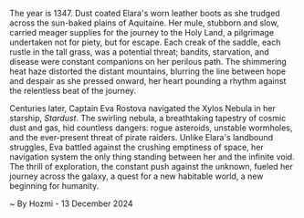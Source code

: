 
The year is 1347.  Dust coated Elara's worn leather boots as she trudged across the sun-baked plains of Aquitaine.  Her mule, stubborn and slow, carried meager supplies for the journey to the Holy Land, a pilgrimage undertaken not for piety, but for escape.  Each creak of the saddle, each rustle in the tall grass, was a potential threat; bandits, starvation, and disease were constant companions on her perilous path.  The shimmering heat haze distorted the distant mountains, blurring the line between hope and despair as she pressed onward, her heart pounding a rhythm against the relentless beat of the journey.

Centuries later, Captain Eva Rostova navigated the Xylos Nebula in her starship, *Stardust*.  The swirling nebula, a breathtaking tapestry of cosmic dust and gas, hid countless dangers: rogue asteroids, unstable wormholes, and the ever-present threat of pirate raiders.  Unlike Elara's landbound struggles, Eva battled against the crushing emptiness of space, her navigation system the only thing standing between her and the infinite void.  The thrill of exploration, the constant push against the unknown, fueled her journey across the galaxy, a quest for a new habitable world, a new beginning for humanity.

~ By Hozmi - 13 December 2024
